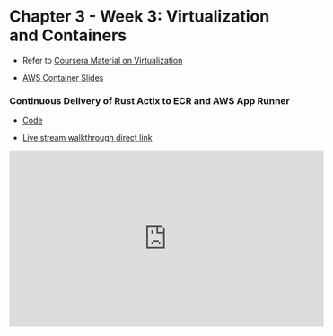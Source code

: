 # Chapter 3 - Week 3:  Virtualization and Containers

* Refer to [Coursera Material on Virtualization](https://www.coursera.org/learn/cloud-virtualization-containers-api-duke?specialization=building-cloud-computing-solutions-at-scale)

* [AWS Container Slides](https://docs.google.com/presentation/d/1uBlq4CMeQSffU3wwyU0xRrSR7buud20t/edit#slide=id.p1)


### Continuous Delivery of Rust Actix to ECR and AWS App Runner

* [Code](https://github.com/nogibjj/rust-mlops-template/blob/main/README.md#containerized-actix-continuous-delivery-to-aws-app-runner)
 
* [Live stream walkthrough direct link](https://www.youtube.com/watch?v=Im72N3or2FE)

<iframe width="560" height="315" src="https://www.youtube.com/embed/Im72N3or2FE" title="YouTube video player" frameborder="0" allow="accelerometer; autoplay; clipboard-write; encrypted-media; gyroscope; picture-in-picture; web-share" allowfullscreen></iframe>
